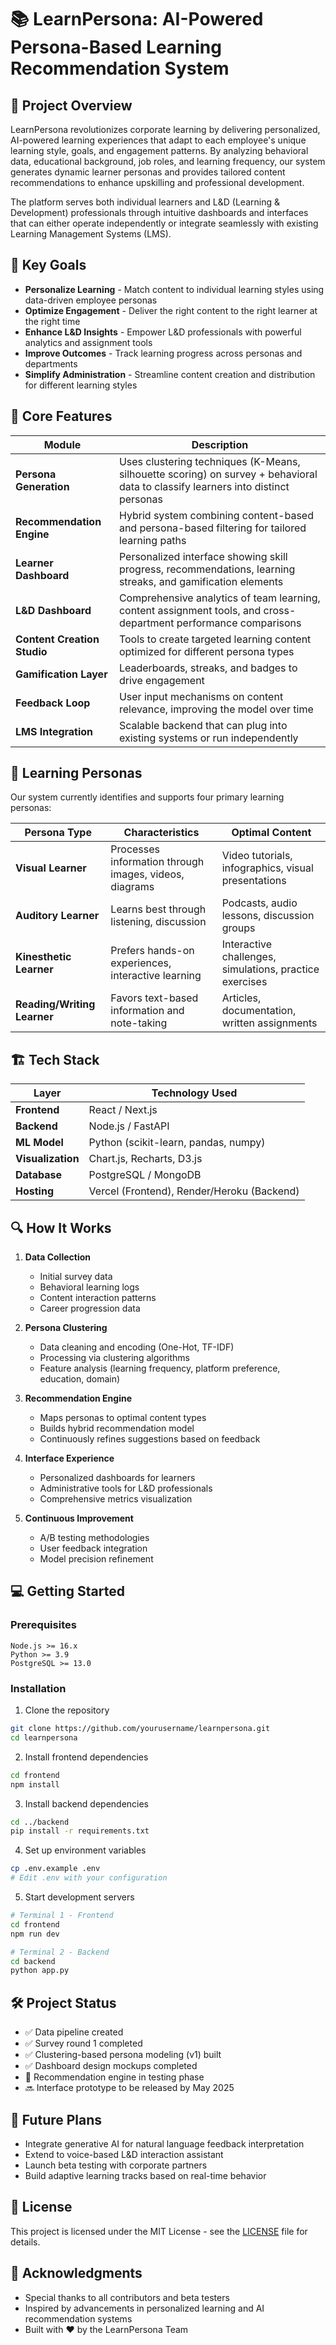 # 📚 LearnPersona: AI-Powered Persona-Based Learning Recommendation System

## 🚀 Project Overview

LearnPersona revolutionizes corporate learning by delivering personalized, AI-powered learning experiences that adapt to each employee's unique learning style, goals, and engagement patterns. By analyzing behavioral data, educational background, job roles, and learning frequency, our system generates dynamic learner personas and provides tailored content recommendations to enhance upskilling and professional development.

The platform serves both individual learners and L&D (Learning & Development) professionals through intuitive dashboards and interfaces that can either operate independently or integrate seamlessly with existing Learning Management Systems (LMS).


## 🎯 Key Goals

- **Personalize Learning** - Match content to individual learning styles using data-driven employee personas
- **Optimize Engagement** - Deliver the right content to the right learner at the right time
- **Enhance L&D Insights** - Empower L&D professionals with powerful analytics and assignment tools
- **Improve Outcomes** - Track learning progress across personas and departments
- **Simplify Administration** - Streamline content creation and distribution for different learning styles

## 🧠 Core Features

| Module | Description |
|--------|-------------|
| **Persona Generation** | Uses clustering techniques (K-Means, silhouette scoring) on survey + behavioral data to classify learners into distinct personas |
| **Recommendation Engine** | Hybrid system combining content-based and persona-based filtering for tailored learning paths |
| **Learner Dashboard** | Personalized interface showing skill progress, recommendations, learning streaks, and gamification elements |
| **L&D Dashboard** | Comprehensive analytics of team learning, content assignment tools, and cross-department performance comparisons |
| **Content Creation Studio** | Tools to create targeted learning content optimized for different persona types |
| **Gamification Layer** | Leaderboards, streaks, and badges to drive engagement |
| **Feedback Loop** | User input mechanisms on content relevance, improving the model over time |
| **LMS Integration** | Scalable backend that can plug into existing systems or run independently |

## 👤 Learning Personas

Our system currently identifies and supports four primary learning personas:

| Persona Type | Characteristics | Optimal Content |
|--------------|-----------------|-----------------|
| **Visual Learner** | Processes information through images, videos, diagrams | Video tutorials, infographics, visual presentations |
| **Auditory Learner** | Learns best through listening, discussion | Podcasts, audio lessons, discussion groups |
| **Kinesthetic Learner** | Prefers hands-on experiences, interactive learning | Interactive challenges, simulations, practice exercises |
| **Reading/Writing Learner** | Favors text-based information and note-taking | Articles, documentation, written assignments |

## 🏗️ Tech Stack

| Layer | Technology Used |
|-------|----------------|
| **Frontend** | React / Next.js |
| **Backend** | Node.js / FastAPI |
| **ML Model** | Python (scikit-learn, pandas, numpy) |
| **Visualization** | Chart.js, Recharts, D3.js |
| **Database** | PostgreSQL / MongoDB |
| **Hosting** | Vercel (Frontend), Render/Heroku (Backend) |

## 🔍 How It Works

1. **Data Collection**
   - Initial survey data
   - Behavioral learning logs
   - Content interaction patterns
   - Career progression data

2. **Persona Clustering**
   - Data cleaning and encoding (One-Hot, TF-IDF)
   - Processing via clustering algorithms
   - Feature analysis (learning frequency, platform preference, education, domain)

3. **Recommendation Engine**
   - Maps personas to optimal content types
   - Builds hybrid recommendation model
   - Continuously refines suggestions based on feedback

4. **Interface Experience**
   - Personalized dashboards for learners
   - Administrative tools for L&D professionals
   - Comprehensive metrics visualization

5. **Continuous Improvement**
   - A/B testing methodologies
   - User feedback integration
   - Model precision refinement

## 💻 Getting Started

### Prerequisites

```
Node.js >= 16.x
Python >= 3.9
PostgreSQL >= 13.0
```

### Installation

1. Clone the repository
```bash
git clone https://github.com/yourusername/learnpersona.git
cd learnpersona
```

2. Install frontend dependencies
```bash
cd frontend
npm install
```

3. Install backend dependencies
```bash
cd ../backend
pip install -r requirements.txt
```

4. Set up environment variables
```bash
cp .env.example .env
# Edit .env with your configuration
```

5. Start development servers
```bash
# Terminal 1 - Frontend
cd frontend
npm run dev

# Terminal 2 - Backend
cd backend
python app.py
```

## 🛠️ Project Status

- ✅ Data pipeline created
- ✅ Survey round 1 completed
- ✅ Clustering-based persona modeling (v1) built
- ✅ Dashboard design mockups completed
- 🔄 Recommendation engine in testing phase
- 🔜 Interface prototype to be released by May 2025

## 🧪 Future Plans

- Integrate generative AI for natural language feedback interpretation
- Extend to voice-based L&D interaction assistant
- Launch beta testing with corporate partners
- Build adaptive learning tracks based on real-time behavior

## 📜 License

This project is licensed under the MIT License - see the [LICENSE](LICENSE) file for details.

## 🙏 Acknowledgments

- Special thanks to all contributors and beta testers
- Inspired by advancements in personalized learning and AI recommendation systems
- Built with ❤️ by the LearnPersona Team
